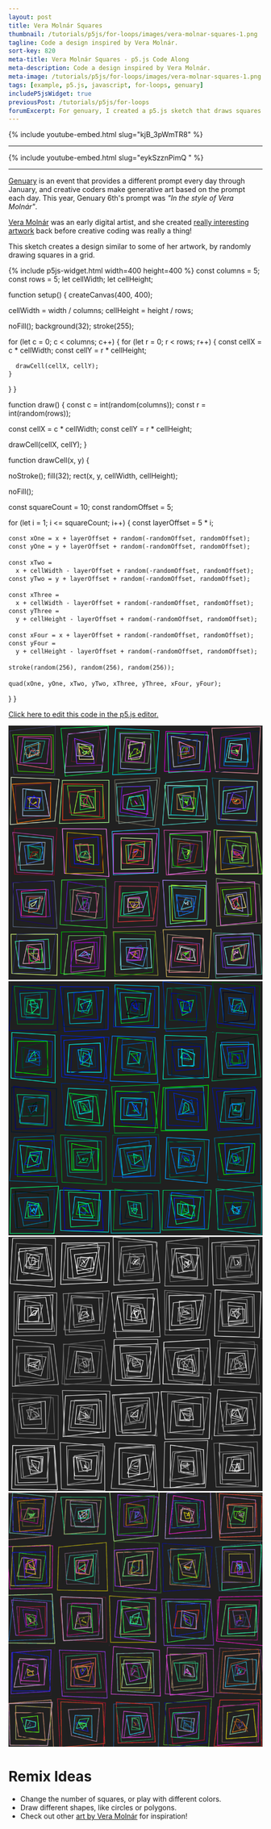 ```yaml
---
layout: post
title: Vera Molnár Squares
thumbnail: /tutorials/p5js/for-loops/images/vera-molnar-squares-1.png
tagline: Code a design inspired by Vera Molnár.
sort-key: 820
meta-title: Vera Molnár Squares - p5.js Code Along
meta-description: Code a design inspired by Vera Molnár.
meta-image: /tutorials/p5js/for-loops/images/vera-molnar-squares-1.png
tags: [example, p5.js, javascript, for-loops, genuary]
includeP5jsWidget: true
previousPost: /tutorials/p5js/for-loops
forumExcerpt: For genuary, I created a p5.js sketch that draws squares in the style of Vera Molnár.
---
```


{% include youtube-embed.html slug="kjB_3pWmTR8" %}

---

{% include youtube-embed.html slug="eykSzznPimQ " %}

---

[Genuary](https://genuary.art/) is an event that provides a different prompt every day through January, and creative coders make generative art based on the prompt each day. This year, Genuary 6th's prompt was *"In the style of Vera Molnár"*.

[Vera Molnár](https://en.wikipedia.org/wiki/Vera_Moln%C3%A1r) was an early digital artist, and she created [really interesting artwork](https://duckduckgo.com/?t=ffab&q=Vera+Moln%C3%A1r+&iax=images&ia=images) back before creative coding was really a thing!

This sketch creates a design similar to some of her artwork, by randomly drawing squares in a grid.

{% include p5js-widget.html width=400 height=400 %}
const columns = 5;
const rows = 5;
let cellWidth;
let cellHeight;

function setup() {
  createCanvas(400, 400);

  cellWidth = width / columns;
  cellHeight = height / rows;

  noFill();
  background(32);
  stroke(255);

  for (let c = 0; c < columns; c++) {
    for (let r = 0; r < rows; r++) {
      const cellX = c * cellWidth;
      const cellY = r * cellHeight;

      drawCell(cellX, cellY);
    }
  }
}

function draw() {
  const c = int(random(columns));
  const r = int(random(rows));

  const cellX = c * cellWidth;
  const cellY = r * cellHeight;

  drawCell(cellX, cellY);
}

function drawCell(x, y) {

  noStroke();
  fill(32);
  rect(x, y, cellWidth, cellHeight);

  noFill();

  const squareCount = 10;
  const randomOffset = 5;

  for (let i = 1; i <= squareCount; i++) {
    const layerOffset = 5 * i;

    const xOne = x + layerOffset + random(-randomOffset, randomOffset);
    const yOne = y + layerOffset + random(-randomOffset, randomOffset);

    const xTwo =
      x + cellWidth - layerOffset + random(-randomOffset, randomOffset);
    const yTwo = y + layerOffset + random(-randomOffset, randomOffset);

    const xThree =
      x + cellWidth - layerOffset + random(-randomOffset, randomOffset);
    const yThree =
      y + cellHeight - layerOffset + random(-randomOffset, randomOffset);

    const xFour = x + layerOffset + random(-randomOffset, randomOffset);
    const yFour =
      y + cellHeight - layerOffset + random(-randomOffset, randomOffset);

    stroke(random(256), random(256), random(256));

    quad(xOne, yOne, xTwo, yTwo, xThree, yThree, xFour, yFour);
  }
}

</script>

[Click here to edit this code in the p5.js editor.](https://editor.p5js.org/KevinWorkman/sketches/rFB4KF6e0)

![Randomly colored squares](/tutorials/p5js/for-loops/images/vera-molnar-squares-2.png)
![Blue and green squares](/tutorials/p5js/for-loops/images/vera-molnar-squares-3.png)
![Grayscale squares](/tutorials/p5js/for-loops/images/vera-molnar-squares-4.png)
![Animation of randomly colored squares appearing in a grid](/tutorials/p5js/for-loops/images/vera-molnar-squares-5.gif)

# Remix Ideas

- Change the number of squares, or play with different colors.
- Draw different shapes, like circles or polygons.
- Check out other [art by Vera Molnár]((https://duckduckgo.com/?t=ffab&q=Vera+Moln%C3%A1r+&iax=images&ia=images)) for inspiration!
